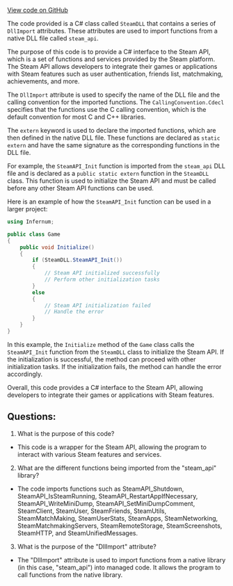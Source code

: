 [View code on GitHub](https://github.com/TieHaxJan/Brick-Force/Assembly-CSharp\Infernum\SteamDLL.cs)

The code provided is a C# class called `SteamDLL` that contains a series of `DllImport` attributes. These attributes are used to import functions from a native DLL file called `steam_api`. 

The purpose of this code is to provide a C# interface to the Steam API, which is a set of functions and services provided by the Steam platform. The Steam API allows developers to integrate their games or applications with Steam features such as user authentication, friends list, matchmaking, achievements, and more.

The `DllImport` attribute is used to specify the name of the DLL file and the calling convention for the imported functions. The `CallingConvention.Cdecl` specifies that the functions use the C calling convention, which is the default convention for most C and C++ libraries.

The `extern` keyword is used to declare the imported functions, which are then defined in the native DLL file. These functions are declared as `static extern` and have the same signature as the corresponding functions in the DLL file.

For example, the `SteamAPI_Init` function is imported from the `steam_api` DLL file and is declared as a `public static extern` function in the `SteamDLL` class. This function is used to initialize the Steam API and must be called before any other Steam API functions can be used.

Here is an example of how the `SteamAPI_Init` function can be used in a larger project:

```csharp
using Infernum;

public class Game
{
    public void Initialize()
    {
        if (SteamDLL.SteamAPI_Init())
        {
            // Steam API initialized successfully
            // Perform other initialization tasks
        }
        else
        {
            // Steam API initialization failed
            // Handle the error
        }
    }
}
```

In this example, the `Initialize` method of the `Game` class calls the `SteamAPI_Init` function from the `SteamDLL` class to initialize the Steam API. If the initialization is successful, the method can proceed with other initialization tasks. If the initialization fails, the method can handle the error accordingly.

Overall, this code provides a C# interface to the Steam API, allowing developers to integrate their games or applications with Steam features.
## Questions: 
 1. What is the purpose of this code?
- This code is a wrapper for the Steam API, allowing the program to interact with various Steam features and services.

2. What are the different functions being imported from the "steam_api" library?
- The code imports functions such as SteamAPI_Shutdown, SteamAPI_IsSteamRunning, SteamAPI_RestartAppIfNecessary, SteamAPI_WriteMiniDump, SteamAPI_SetMiniDumpComment, SteamClient, SteamUser, SteamFriends, SteamUtils, SteamMatchMaking, SteamUserStats, SteamApps, SteamNetworking, SteamMatchmakingServers, SteamRemoteStorage, SteamScreenshots, SteamHTTP, and SteamUnifiedMessages.

3. What is the purpose of the "DllImport" attribute?
- The "DllImport" attribute is used to import functions from a native library (in this case, "steam_api") into managed code. It allows the program to call functions from the native library.
